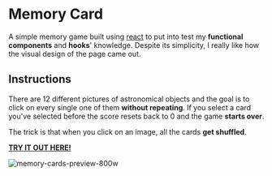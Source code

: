 # Memory Card
A simple memory game built using [react](https://reactjs.org/) to put into test my **functional components** and **hooks**' knowledge. Despite its simplicity, I really like how the visual design of the page came out.
## Instructions
There are 12 different pictures of astronomical objects and the goal is to click on every single one of them **without repeating**. If you select a card you've selected before the score resets back to 0 and the game **starts over**.

The trick is that when you click on an image, all the cards **get shuffled**.

**[TRY IT OUT HERE!](https://nachito-schon.github.io/memory-card/)**

![memory-cards-preview-800w](https://user-images.githubusercontent.com/85847402/218543260-08f66a1b-547c-47f7-9214-3c8cb404ffee.png)
